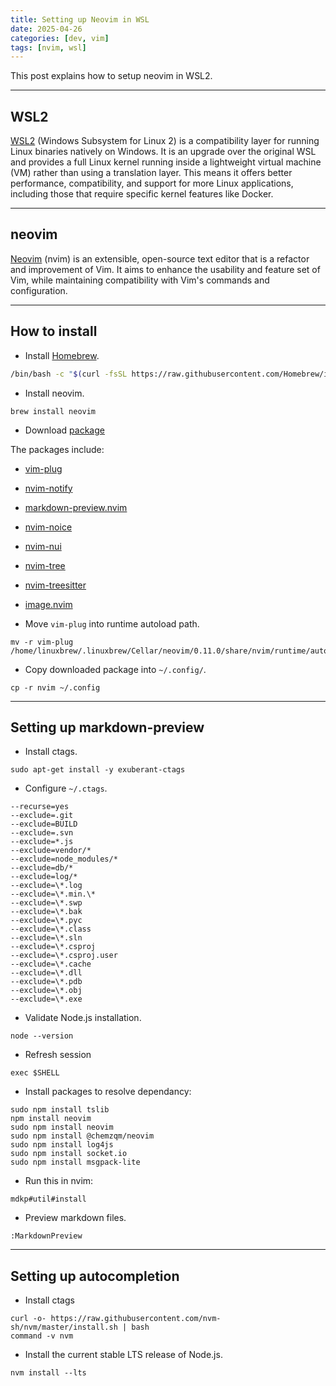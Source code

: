 ```yaml
---
title: Setting up Neovim in WSL
date: 2025-04-26
categories: [dev, vim]
tags: [nvim, wsl]
---
```


This post explains how to setup neovim in WSL2.  


-----------------------------------

## WSL2

[WSL2](https://learn.microsoft.com/en-us/windows/wsl/about) (Windows Subsystem for Linux 2) is a compatibility layer for running Linux binaries natively on Windows. It is an upgrade over the original WSL and provides a full Linux kernel running inside a lightweight virtual machine (VM) rather than using a translation layer. This means it offers better performance, compatibility, and support for more Linux applications, including those that require specific kernel features like Docker.


-----------------------------------

## neovim

[Neovim](https://neovim.io/) (nvim) is an extensible, open-source text editor that is a refactor and improvement of Vim. It aims to enhance the usability and feature set of Vim, while maintaining compatibility with Vim's commands and configuration.


-----------------------------------

## How to install

- Install [Homebrew](https://docs.brew.sh/).

```bash
/bin/bash -c "$(curl -fsSL https://raw.githubusercontent.com/Homebrew/install/HEAD/install.sh)"
```

- Install neovim.

```
brew install neovim
```

- Download [package](https://github.com/hxxdev/hxxdev.github.io/tree/main/assets/posts/setting_up_nvim/nvim)

The packages include:

- [vim-plug](https://github.com/junegunn/vim-plug)
- [nvim-notify](https://github.com/rcarriga/nvim-notify)
- [markdown-preview.nvim](https://github.com/iamcco/markdown-preview.nvim)
- [nvim-noice](https://github.com/folke/noice.nvim)
- [nvim-nui](https://github.com/MunifTanjim/nui.nvim)
- [nvim-tree](https://github.com/nvim-tree/nvim-tree.lua)
- [nvim-treesitter](https://github.com/nvim-treesitter/nvim-treesitter)
- [image.nvim](https://github.com/3rd/image.nvim)

- Move `vim-plug` into runtime autoload path.

```shell
mv -r vim-plug /home/linuxbrew/.linuxbrew/Cellar/neovim/0.11.0/share/nvim/runtime/autoload
```

- Copy downloaded package into `~/.config/`.

```shell
cp -r nvim ~/.config
```

-----------------------------------

## Setting up markdown-preview

- Install ctags.  

```shell
sudo apt-get install -y exuberant-ctags
```

- Configure `~/.ctags`.

```~/.ctags
--recurse=yes
--exclude=.git
--exclude=BUILD
--exclude=.svn
--exclude=*.js
--exclude=vendor/*
--exclude=node_modules/*
--exclude=db/*
--exclude=log/*
--exclude=\*.log
--exclude=\*.min.\*
--exclude=\*.swp
--exclude=\*.bak
--exclude=\*.pyc
--exclude=\*.class
--exclude=\*.sln
--exclude=\*.csproj
--exclude=\*.csproj.user
--exclude=\*.cache
--exclude=\*.dll
--exclude=\*.pdb
--exclude=\*.obj
--exclude=\*.exe
``` 

- Validate Node.js installation.

```shell
node --version
```

- Refresh session

```shell
exec $SHELL
```

- Install packages to resolve dependancy:

```shell
sudo npm install tslib
npm install neovim
sudo npm install neovim
sudo npm install @chemzqm/neovim
sudo npm install log4js
sudo npm install socket.io
sudo npm install msgpack-lite
```

- Run this in nvim:

```nvim
mdkp#util#install
```

-  Preview markdown files.

```nvim
:MarkdownPreview
```

-----------------------------------

## Setting up autocompletion

- Install ctags

```shell
curl -o- https://raw.githubusercontent.com/nvm-sh/nvm/master/install.sh | bash
command -v nvm
```

- Install the current stable LTS release of Node.js.

```shell
nvm install --lts
